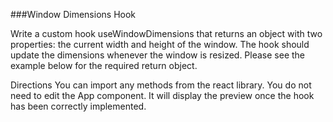 ###Window Dimensions Hook

Write a custom hook useWindowDimensions that returns an object with two properties: the current width and height of the window. The hook should update the dimensions whenever the window is resized. Please see the example below for the required return object.

Directions
You can import any methods from the react library.
You do not need to edit the App component. It will display the preview once the hook has been correctly implemented.
